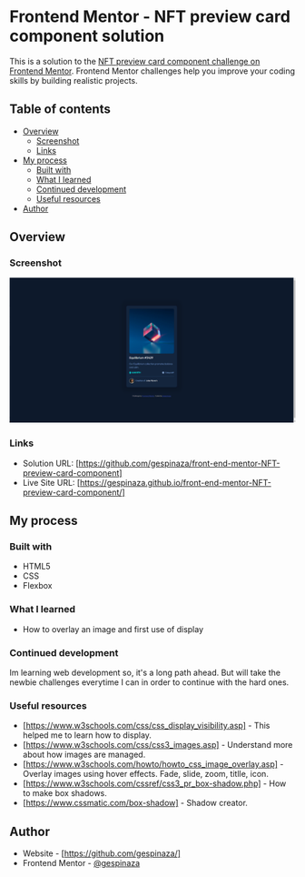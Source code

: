 # Frontend Mentor - NFT preview card component solution

This is a solution to the [NFT preview card component challenge on Frontend Mentor](https://www.frontendmentor.io/challenges/nft-preview-card-component-SbdUL_w0U). Frontend Mentor challenges help you improve your coding skills by building realistic projects.

## Table of contents

- [Overview](#overview)
  - [Screenshot](#screenshot)
  - [Links](#links)
- [My process](#my-process)
  - [Built with](#built-with)
  - [What I learned](#what-i-learned)
  - [Continued development](#continued-development)
  - [Useful resources](#useful-resources)
- [Author](#author)


## Overview

### Screenshot

![Final Result](https://github.com/gespinaza/front-end-mentor-NFT-preview-card-component/blob/main/nft-screenshot.png)


### Links

- Solution URL: [https://github.com/gespinaza/front-end-mentor-NFT-preview-card-component]
- Live Site URL: [https://gespinaza.github.io/front-end-mentor-NFT-preview-card-component/]

## My process

### Built with

- HTML5
- CSS
- Flexbox



### What I learned

- How to overlay an image and first use of display 


### Continued development

Im learning web development so, it's a long path ahead. But will take the newbie challenges everytime I can in order to continue with the hard ones.

### Useful resources

- [https://www.w3schools.com/css/css_display_visibility.asp] - This helped me to learn how to display.
- [https://www.w3schools.com/css/css3_images.asp] - Understand more about how images are managed.
- [https://www.w3schools.com/howto/howto_css_image_overlay.asp]  - Overlay images using hover effects. Fade, slide, zoom, titlle, icon.
- [https://www.w3schools.com/cssref/css3_pr_box-shadow.php] - How to make box shadows.
- [https://www.cssmatic.com/box-shadow] - Shadow creator. 



## Author

- Website - [https://github.com/gespinaza/]
- Frontend Mentor - [@gespinaza](https://www.frontendmentor.io/profile/gespinaza)

